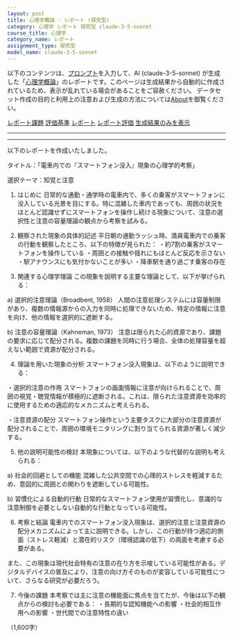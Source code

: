 ```yaml
---
layout: post
title: 心理学概論 - レポート (探究型)
category: 心理学 レポート 探究型 claude-3-5-sonnet
course_title: 心理学
category_name: レポート
assignment_type: 探究型
model_name: claude-3-5-sonnet
---
```


以下のコンテンツは、[プロンプト](https://github.com/takedatoshiyuki/synthetic_assignments/tree/main/generated/心理学/claude-3-5-sonnet/prompt_レポート-探究型.md)を入力して、AI (claude-3-5-sonnet) が生成した「[心理学概論](/contents/心理学/)」のレポートです。このページは生成結果から自動的に作成されているため、表示が乱れている場合があることをご容赦ください。
データセット作成の目的と利用上の注意および生成の方法については[About](/About)を御覧ください。

[レポート課題](../レポート課題-探究型)
[評価基準](../評価基準-探究型)
[レポート](../レポート-探究型)
[レポート評価](../レポート評価-探究型)
[生成結果のみを表示](https://github.com/takedatoshiyuki/synthetic_assignments/tree/main/generated/心理学/claude-3-5-sonnet/レポート-探究型.md)
  

***
***
  
以下のレポートを作成いたしました。

タイトル：「電車内での『スマートフォン没入』現象の心理学的考察」

選択テーマ：知覚と注意

1. はじめに
日常的な通勤・通学時の電車内で、多くの乗客がスマートフォンに没入している光景を目にする。特に混雑した車内であっても、周囲の状況をほとんど認識せずにスマートフォンを操作し続ける現象について、注意の選択性と注意の容量理論の観点から考察を試みる。

2. 観察された現象の具体的記述
平日朝の通勤ラッシュ時、満員電車内での乗客の行動を観察したところ、以下の特徴が見られた：
・約7割の乗客がスマートフォンを操作している
・周囲との接触や揺れにもほとんど反応を示さない
・駅アナウンスにも気付かないことが多い
・降車駅を通り過ごす乗客の存在

3. 関連する心理学理論
この現象を説明する主要な理論として、以下が挙げられる：

a) 選択的注意理論（Broadbent, 1958）
人間の注意処理システムには容量制限があり、複数の情報源からの入力を同時に処理できないため、特定の情報に注意を向け、他の情報を選択的に遮断する。

b) 注意の容量理論（Kahneman, 1973）
注意は限られた心的資源であり、課題の要求に応じて配分される。複数の課題を同時に行う場合、全体の処理容量を超えない範囲で資源が配分される。

4. 理論を用いた現象の分析
スマートフォン没入現象は、以下のように説明できる：

・選択的注意の作用
スマートフォンの画面情報に注意が向けられることで、周囲の視覚・聴覚情報が積極的に遮断される。これは、限られた注意資源を効率的に使用するための適応的なメカニズムと考えられる。

・注意資源の配分
スマートフォン操作という主要タスクに大部分の注意資源が配分されることで、周囲の環境モニタリングに割り当てられる資源が著しく減少する。

5. 他の説明可能性の検討
本現象については、以下のような代替的な説明も考えられる：

a) 社会的回避としての機能
混雑した公共空間での心理的ストレスを軽減するため、意図的に周囲との関わりを遮断している可能性。

b) 習慣化による自動的行動
日常的なスマートフォン使用が習慣化し、意識的な注意制御を必要としない自動的な行動となっている可能性。

6. 考察と結論
電車内でのスマートフォン没入現象は、選択的注意と注意資源の配分メカニズムによって主に説明できる。しかし、この行動が持つ適応的側面（ストレス軽減）と潜在的リスク（環境認識の低下）の両面を考慮する必要がある。

また、この現象は現代社会特有の注意の在り方を示唆している可能性がある。デジタルデバイスの普及により、注意の向け方そのものが変容している可能性について、さらなる研究が必要だろう。

7. 今後の課題
本考察では主に注意の機能面に焦点を当てたが、今後は以下の観点からの検討も必要である：
・長期的な認知機能への影響
・社会的相互作用への影響
・世代間での注意特性の違い

（1,600字）
